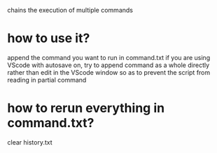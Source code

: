 chains the execution of multiple commands

# how to use it? 
append the command you want to run in command.txt
if you are using VScode with autosave on, try to append command as a whole directly rather than edit in the VScode window so as to prevent the script from reading in partial command


# how to rerun everything in command.txt? 
clear history.txt
